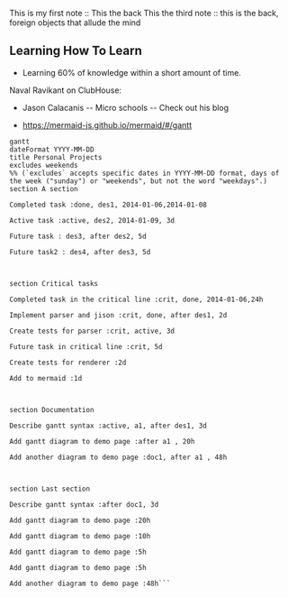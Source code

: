 This is my first note :: This the back
This the third note :: this is the back, foreign objects that allude the mind


## Learning How To Learn
  - Learning 60% of knowledge within a short amount of time.
  
  Naval Ravikant on ClubHouse:
  
  - Jason Calacanis -- Micro schools -- Check out his blog
  
- https://mermaid-js.github.io/mermaid/#/gantt  
```mermaid
gantt
dateFormat YYYY-MM-DD
title Personal Projects
excludes weekends
%% (`excludes` accepts specific dates in YYYY-MM-DD format, days of the week ("sunday") or "weekends", but not the word "weekdays".)
section A section

Completed task :done, des1, 2014-01-06,2014-01-08

Active task :active, des2, 2014-01-09, 3d

Future task : des3, after des2, 5d

Future task2 : des4, after des3, 5d

  

section Critical tasks

Completed task in the critical line :crit, done, 2014-01-06,24h

Implement parser and jison :crit, done, after des1, 2d

Create tests for parser :crit, active, 3d

Future task in critical line :crit, 5d

Create tests for renderer :2d

Add to mermaid :1d

  

section Documentation

Describe gantt syntax :active, a1, after des1, 3d

Add gantt diagram to demo page :after a1 , 20h

Add another diagram to demo page :doc1, after a1 , 48h

  

section Last section

Describe gantt syntax :after doc1, 3d

Add gantt diagram to demo page :20h

Add gantt diagram to demo page :10h

Add gantt diagram to demo page :5h

Add gantt diagram to demo page :5h

Add another diagram to demo page :48h```